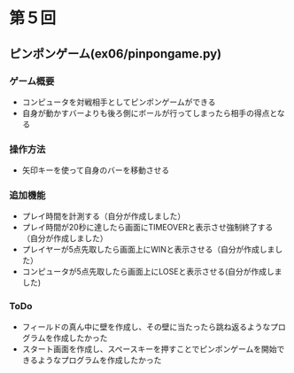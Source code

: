 # 第５回
## ピンポンゲーム(ex06/pinpongame.py)
### ゲーム概要
* コンピュータを対戦相手としてピンポンゲームができる
* 自身が動かすバーよりも後ろ側にボールが行ってしまったら相手の得点となる
### 操作方法
* 矢印キーを使って自身のバーを移動させる
### 追加機能
* プレイ時間を計測する（自分が作成しました）
* プレイ時間が20秒に達したら画面にTIMEOVERと表示させ強制終了する（自分が作成しました）
* プレイヤーが5点先取したら画面上にWINと表示させる（自分が作成しました）
* コンピュータが5点先取したら画面上にLOSEと表示させる(自分が作成しました)
### ToDo
* フィールドの真ん中に壁を作成し、その壁に当たったら跳ね返るようなプログラムを作成したかった
* スタート画面を作成し、スペースキーを押すことでピンポンゲームを開始できるようなプログラムを作成したかった